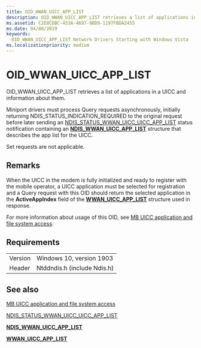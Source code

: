 ```yaml
---
title: OID_WWAN_UICC_APP_LIST
description: OID_WWAN_UICC_APP_LIST retrieves a list of applications in a UICC and information about them.
ms.assetid: C2E8CDBC-453A-4697-9BD9-1197FBDA2455
ms.date: 04/08/2019
keywords: 
 -OID_WWAN_UICC_APP_LIST Network Drivers Starting with Windows Vista
ms.localizationpriority: medium
---
```


# OID_WWAN_UICC_APP_LIST

OID_WWAN_UICC_APP_LIST retrieves a list of applications in a UICC and information about them.

Miniport drivers must process Query requests asynchronously, initially returning NDIS_STATUS_INDICATION_REQUIRED to the original request before later sending an [NDIS_STATUS_WWAN_UICC_UICC_APP_LIST](ndis-status-wwan-uicc-app-list.md) status notification containing an [**NDIS_WWAN_UICC_APP_LIST**](https://docs.microsoft.com/windows-hardware/drivers/ddi/content/ndiswwan/ns-ndiswwan-_ndis_wwan_uicc_app_list) structure that describes the app list for the UICC.

Set requests are not applicable.

## Remarks

When the UICC in the modem is fully initialized and ready to register with the mobile operator, a UICC application must be selected for registration and a Query request with this OID should return the selected application in the **ActiveAppIndex** field of the [**WWAN_UICC_APP_LIST**](https://docs.microsoft.com/windows-hardware/drivers/ddi/content/wwan/ns-wwan-_wwan_uicc_app_list) structure used in response.

For more information about usage of this OID, see [MB UICC application and file system access](mb-uicc-application-and-file-system-access.md).

## Requirements

|   |   |
| --- | --- |
| Version | Windows 10, version 1903 |
| Header | Ntddndis.h (include Ndis.h) |

## See also

[MB UICC application and file system access](mb-uicc-application-and-file-system-access.md)

[NDIS_STATUS_WWAN_UICC_UICC_APP_LIST](ndis-status-wwan-uicc-app-list.md)

[**NDIS_WWAN_UICC_APP_LIST**](https://docs.microsoft.com/windows-hardware/drivers/ddi/content/ndiswwan/ns-ndiswwan-_ndis_wwan_uicc_app_list)

[**WWAN_UICC_APP_LIST**](https://docs.microsoft.com/windows-hardware/drivers/ddi/content/wwan/ns-wwan-_wwan_uicc_app_list)
